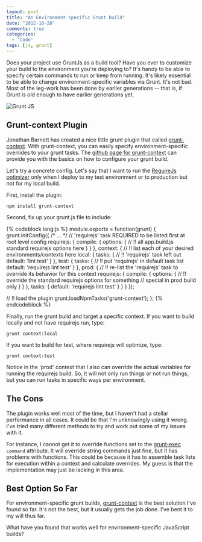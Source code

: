 ```yaml
---
layout: post
title: "An Environment-specific Grunt Build"
date: "2012-10-28"
comments: true
categories:
  - "Code"
tags: [js, grunt]
---
```


Does your project use GruntJs as a build tool?  Have you ever to customize your build to the environment you're deploying to?  It's handy to be able to specify certain commands to run or keep from running.  It's likely essential to be able to change environment-specific variables via Grunt.  It's not bad.  Most of the leg-work has been done by earlier generations -- that is, if Grunt is old enough to have earlier generations yet.

![Grunt JS](http://i.imgur.com/4773D.jpg)

<!--more-->

## Grunt-context Plugin

Jonathan Barnett has created a nice little grunt plugin that called [grunt-context](https://npmjs.org/package/grunt-context).  With grunt-context, you can easily specify environment-specific overrides to your grunt tasks.  The [github page for grunt-context](https://github.com/indieisaconcept/grunt-context) can provide you with the basics on how to configure your grunt build.

Let's try a concrete config.  Let's say that I want to run the [RequireJs optimizer](http://jaketrent.com/post/run-requirejs-with-gruntjs/) only when I deploy to my test environment or to production but not for my local build.

First, install the plugin:

    npm install grunt-context

Second, fix up your grunt.js file to include:

{% codeblock lang:js %}
module.exports = function(grunt) {
  grunt.initConfig({
    /* ... */
    // 'requirejs' task REQUIRED to be listed first at root level config
    requirejs: {
      compile: {
        options: {
          // !! all app.build.js standard requirejs options here
        }
      }
    },
    context: {
      // !! list each of your desired environments/contexts here
      local: {
        tasks: {
          // !! 'requirejs' task left out
          default: 'lint test'
        }
      },
      test: {
        tasks: {
          // !! put 'requirejs' in default task list
          default: 'requirejs lint test'
        }
      },
      prod: {
        //  !! re-list the 'requirejs' task to override its behavior for this context
        requirejs: {
          compile: {
            options: {
              // !! override the standard requirejs options for something
              // special in prod build only
            }
          }
        },
        tasks: {
          default: 'requirejs lint test'
        }
      }
    }
  });

  // !! load the plugin
  grunt.loadNpmTasks('grunt-context');
};
{% endcodeblock %}

Finally, run the grunt build and target a specific context.  If you want to build locally and not have requirejs run, type:

    grunt context:local

If you want to build for test, where requirejs will optimize, type:

    grunt context:test

Notice in the 'prod' context that I also can override the actual variables for running the requirejs build.  So, it will not only run things or not run things, but you can run tasks in specific ways per environment.

## The Cons

The plugin works well most of the time, but I haven't had a stellar performance in all cases.  It could be that I'm unknowingly using it wrong.  I've tried many different methods to try and work out some of my issues with it.

For instance, I cannot get it to override functions set to the [grunt-exec](https://npmjs.org/package/grunt-exec) `command` attribute.  It will override string commands just fine, but it has problems with functions.  This could be because it has to assemble task lists for execution within a context and calculate overrides.  My guess is that the implementation may just be lacking in this area.

## Best Option So Far

For environment-specific grunt builds, [grunt-context](https://npmjs.org/package/grunt-context) is the best solution I've found so far.  It's not the best, but it usually gets the job done.  I've bent it to my will thus far.

What have you found that works well for environment-specific JavaScript builds?
